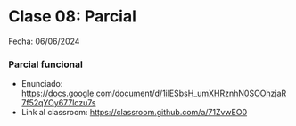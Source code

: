 # Clase 08: Parcial

Fecha: 06/06/2024

### Parcial funcional

* Enunciado: https://docs.google.com/document/d/1ilESbsH_umXHRznhN0SOOhzjaR7f52qYOy677lczu7s
* Link al classroom: https://classroom.github.com/a/71ZvwEO0
